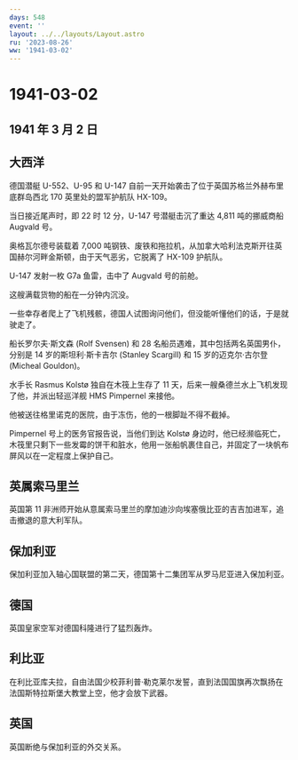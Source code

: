 ```yaml
---
days: 548
event: ''
layout: ../../layouts/Layout.astro
ru: '2023-08-26'
ww: '1941-03-02'
---
```


# 1941-03-02

## 1941 年 3 月 2 日

## 大西洋

德国潜艇 U-552、U-95 和 U-147
自前一天开始袭击了位于英国苏格兰外赫布里底群岛西北 170
英里处的盟军护航队 HX-109。

当日接近尾声时，即 22 时 12 分，U-147 号潜艇击沉了重达 4,811
吨的挪威商船 Augvald 号。

奥格瓦尔德号装载着 7,000
吨钢铁、废铁和拖拉机，从加拿大哈利法克斯开往英国赫尔河畔金斯顿，由于天气恶劣，它脱离了
HX-109 护航队。

U-147 发射一枚 G7a 鱼雷，击中了 Augvald 号的前舱。

这艘满载货物的船在一分钟内沉没。

一些幸存者爬上了飞机残骸，德国人试图询问他们，但没能听懂他们的话，于是就驶走了。

船长罗尔夫·斯文森 (Rolf Svensen) 和 28
名船员遇难，其中包括两名英国男仆，分别是 14 岁的斯坦利·斯卡吉尔 (Stanley
Scargill) 和 15 岁的迈克尔·古尔登 (Micheal Gouldon)。

水手长 Rasmus Kolstø 独自在木筏上生存了 11
天，后来一艘桑德兰水上飞机发现了他，并派出轻巡洋舰 HMS Pimpernel
来接他。

他被送往格里诺克的医院，由于冻伤，他的一根脚趾不得不截掉。

Pimpernel 号上的医务官报告说，当他们到达 Kolstø
身边时，他已经濒临死亡，木筏里只剩下一些发霉的饼干和脏水，他用一张船帆裹住自己，并固定了一块帆布屏风以在一定程度上保护自己。

## 英属索马里兰

英国第 11
非洲师开始从意属索马里兰的摩加迪沙向埃塞俄比亚的吉吉加进军，追击撤退的意大利军队。

## 保加利亚

保加利亚加入轴心国联盟的第二天，德国第十二集团军从罗马尼亚进入保加利亚。

## 德国

英国皇家空军对德国科隆进行了猛烈轰炸。

## 利比亚

在利比亚库夫拉，自由法国少校菲利普·勒克莱尔发誓，直到法国国旗再次飘扬在法国斯特拉斯堡大教堂上空，他才会放下武器。

## 英国

英国断绝与保加利亚的外交关系。